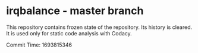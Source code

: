 # irqbalance - master branch

This repository contains frozen state of the repository.
Its history is cleared. It is used only for static code
analysis with Codacy.

Commit Time: 1693815346